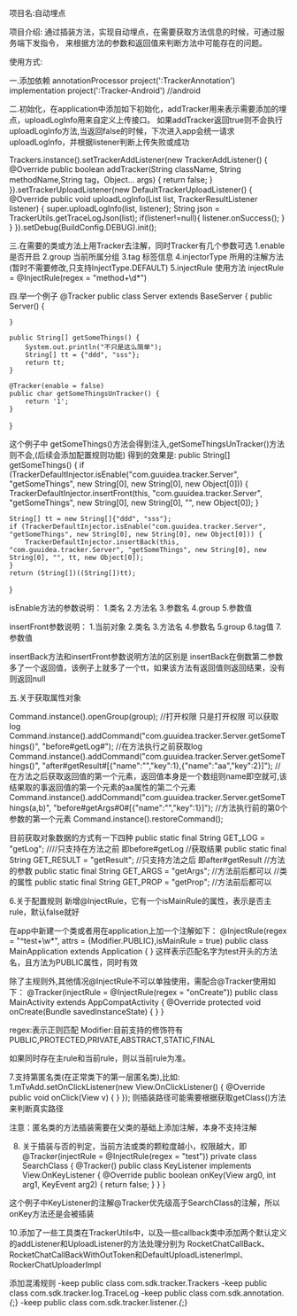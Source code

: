 项目名:自动埋点

项目介绍:
    通过插装方法，实现自动埋点，在需要获取方法信息的时候，可通过服务端下发指令，
    来根据方法的参数和返回值来判断方法中可能存在的问题。

使用方式:

一.添加依赖
annotationProcessor  project(':TrackerAnnotation')
implementation project(':Tracker-Android')  //android

二.初始化，在application中添加如下初始化，addTracker用来表示需要添加的埋点，uploadLogInfo用来自定义上传接口。
如果addTracker返回true则不会执行uploadLogInfo方法,当返回false的时候，下次进入app会统一请求uploadLogInfo，并根据listener判断上传失败或成功

Trackers.instance().setTrackerAddListener(new TrackerAddListener() {
    @Override
    public boolean addTracker(String className, String methodName,String tag，Object... args) {
        return false;
    }
}).setTrackerUploadListener(new DefaultTrackerUploadListener() {
    @Override
    public void uploadLogInfo(List<TraceLog> list, TrackerResultListener listener) {
        super.uploadLogInfo(list, listener);
        String json = TrackerUtils.getTraceLogJson(list);
        if(listener!=null){
            listener.onSuccess();
        }
    }
}).setDebug(BuildConfig.DEBUG).init();


三.在需要的类或方法上用Tracker去注解，同时Tracker有几个参数可选
1.enable  是否开启
2.group  当前所属分组
3.tag  标签信息
4.injectorType  所用的注解方法(暂时不需要修改,只支持InjectType.DEFAULT)
5.injectRule 使用方法 injectRule = @InjectRule(regex = "method+\\d*")

四.举一个例子
@Tracker
public class Server extends BaseServer {
    public Server() {

    }

    public String[] getSomeThings() {
        System.out.println("不只是这么简单");
        String[] tt = {"ddd", "sss"};
        return tt;
    }

    @Tracker(enable = false)
    public char getSomeThingsUnTracker() {
        return '1';
    }
}

这个例子中 getSomeThings()方法会得到注入,getSomeThingsUnTracker()方法则不会,(后续会添加配置规则功能)
得到的效果是:
public String[] getSomeThings() {
    if (TrackerDefaultInjector.isEnable("com.guuidea.tracker.Server", "getSomeThings", new String[0], new String[0], new Object[0])) {
        TrackerDefaultInjector.insertFront(this, "com.guuidea.tracker.Server", "getSomeThings", new String[0], new String[0], "", new Object[0]);
    }

    String[] tt = new String[]{"ddd", "sss"};
    if (TrackerDefaultInjector.isEnable("com.guuidea.tracker.Server", "getSomeThings", new String[0], new String[0], new Object[0])) {
        TrackerDefaultInjector.insertBack(this, "com.guuidea.tracker.Server", "getSomeThings", new String[0], new String[0], "", tt, new Object[0]);
    }
    return (String[])((String[])tt);
}

isEnable方法的参数说明：
1.类名
2.方法名
3.参数名
4.group
5.参数值

insertFront参数说明：
1.当前对象
2.类名
3.方法名
4.参数名
5.group
6.tag值
7.参数值

insertBack方法和insertFront参数说明方法的区别是
insertBack在倒数第二参数多了一个返回值，该例子上就多了一个tt，如果该方法有返回值则返回结果，没有则返回null


五.关于获取属性对象

 Command.instance().openGroup(group); //打开权限  只是打开权限 可以获取log
 Command.instance().addCommand("com.guuidea.tracker.Server.getSomeThings()", "before#getLog#");
  //在方法执行之前获取log
 Command.instance().addCommand("com.guuidea.tracker.Server.getSomeThings()", "after#getResult#[{\"name\":\"\",\"key\":1},{\"name\":\"aa\",\"key\":2}]");
 //在方法之后获取返回值的第一个元素，返回值本身是一个数组则name即空就可,该结果取的事返回值的第一个元素的aa属性的第二个元素
 Command.instance().addCommand("com.guuidea.tracker.Server.getSomeThings(a,b)", "before#getArgs#0#[{\"name\":\"\",\"key\":1}]");
 //方法执行前的第0个参数的第一个元素
 Command.instance().restoreCommand();

 目前获取对象数据的方式有一下四种
 public static final String GET_LOG = "getLog";  ////只支持在方法之前 即before#getLog
 //获取结果
 public static final String GET_RESULT = "getResult";  //只支持方法之后 即after#getResult
 //方法的参数
 public static final String GET_ARGS = "getArgs";  //方法前后都可以
 //类的属性
 public static final String GET_PROP = "getProp";  //方法前后都可以


6.关于配置规则
新增@InjectRule，它有一个isMainRule的属性，表示是否主rule，默认false就好

在app中新建一个类或者用在application上加一个注解如下：
@InjectRule(regex = "^test+\\w*", attrs = {Modifier.PUBLIC},isMainRule = true)
public class MainApplication extends Application {
}
这样表示匹配名字为test开头的方法名，且方法为PUBLIC属性，同时有效

除了主规则外,其他情况@InjectRule不可以单独使用，需配合@Tracker使用如下：
@Tracker(injectRule = @InjectRule(regex = "onCreate"))
public class MainActivity extends AppCompatActivity {
    @Override
    protected void onCreate(Bundle savedInstanceState) {
    }
}

regex:表示正则匹配
Modifier:目前支持的修饰符有
PUBLIC,PROTECTED,PRIVATE,ABSTRACT,STATIC,FINAL

如果同时存在主rule和当前rule，则以当前rule为准。

7.支持第匿名类(在正常类下的第一层匿名类),比如:
 1.mTvAdd.setOnClickListener(new View.OnClickListener() {
            @Override
            public void onClick(View v) {
            }
        });
则插装路径可能需要根据获取getClass()方法来判断真实路径

注意：匿名类的方法插装需要在父类的基础上添加注解，本身不支持注解


8. 关于插装与否的判定，当前方法或类的颗粒度越小，权限越大，即
 @Tracker(injectRule = @InjectRule(regex = "test"))
 private class SearchClass {
    @Tracker()
    public class KeyListener implements View.OnKeyListener {
        @Override
        public boolean onKey(View arg0, int arg1, KeyEvent arg2) {
            return false;
        }
    }
 }

这个例子中KeyListener的注解@Tracker优先级高于SearchClass的注解，所以onKey方法还是会被插装

10.添加了一些工具类在TrackerUtils中，以及一些callback类中添加两个默认定义的addListener和UploadListener的方法处理分别为
RocketChatCallBack、RocketChatCallBackWithOutToken和DefaultUploadListenerImpl、RockerChatUploaderImpl


添加混淆规则
-keep public class com.sdk.tracker.Trackers
-keep public class com.sdk.tracker.log.TraceLog
-keep public class com.sdk.annotation.*{*;}
-keep public class com.sdk.tracker.listener.*{*;}


